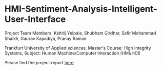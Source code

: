 # HMI-Sentiment-Analysis-Intelligent-User-Interface


Project Team Members: Kshitij Yelpale, Shubham Girdhar, Saﬁr Mohammad Shaikh, Gaurav Kapadiya, Pranay Raman

Frankfurt University of Applied sciences, Master's Course: High Integrity Systems, Subject: Human Machine/Computer Interaction (HMI/HCI)

Please find the project report [here](Documentation/LSTM_Bayes_Sentiment_Analysis/Scientific_Report.pdf)
